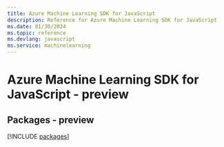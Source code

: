 ```yaml
---
title: Azure Machine Learning SDK for JavaScript
description: Reference for Azure Machine Learning SDK for JavaScript
ms.date: 01/30/2024
ms.topic: reference
ms.devlang: javascript
ms.service: machinelearning
---
```

# Azure Machine Learning SDK for JavaScript - preview
## Packages - preview
[!INCLUDE [packages](machine-learning-index.md)]